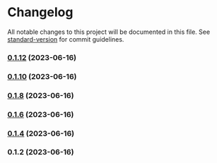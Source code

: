 # Changelog

All notable changes to this project will be documented in this file. See [standard-version](https://github.com/conventional-changelog/standard-version) for commit guidelines.

### [0.1.12](https://github.com/basilgass/pi-game/compare/v0.1.10...v0.1.12) (2023-06-16)

### [0.1.10](https://github.com/basilgass/pi-game/compare/v0.1.8...v0.1.10) (2023-06-16)

### [0.1.8](https://github.com/basilgass/pi-game/compare/v0.1.6...v0.1.8) (2023-06-16)

### [0.1.6](https://github.com/basilgass/pi-game/compare/v0.1.4...v0.1.6) (2023-06-16)

### [0.1.4](https://github.com/basilgass/pi-game/compare/v0.1.2...v0.1.4) (2023-06-16)

### 0.1.2 (2023-06-16)
